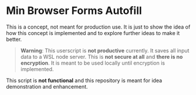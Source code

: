 # Min Browser Forms Autofill

This is a concept, not meant for production use. It is just to show the idea of how this concept is implemented and to explore further ideas to make it better.

> **Warning**: This userscript is **not productive** currently. It saves all input data to a WSL node server. This is **not secure at all** and **there is no encryption**. It is meant to be used locally until encryption is implemented.

This script is **not functional** and this repository is meant for idea demonstration and enhancement.
